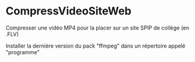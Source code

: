 # CompressVideoSiteWeb
Compresser une vidéo MP4 pour la placer sur un site SPIP de collège (en .FLV)

Installer la dernière version du pack "ffmpeg" dans un répertoire appelé "programme"
